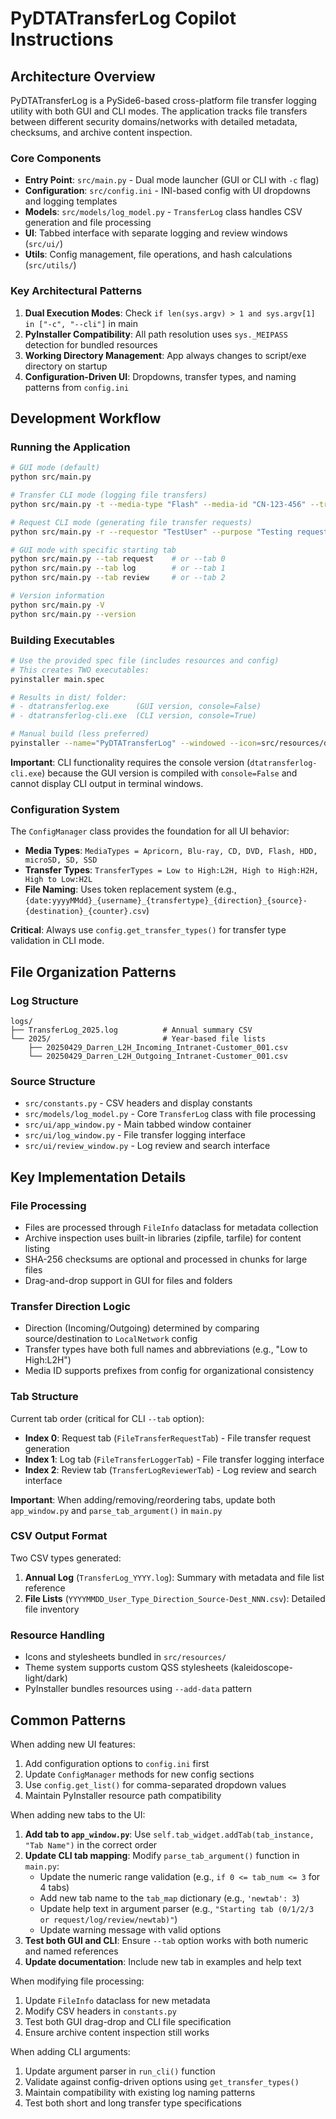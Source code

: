 # PyDTATransferLog Copilot Instructions

## Architecture Overview

PyDTATransferLog is a PySide6-based cross-platform file transfer logging utility with both GUI and CLI modes. The application tracks file transfers between different security domains/networks with detailed metadata, checksums, and archive content inspection.

### Core Components

- **Entry Point**: `src/main.py` - Dual mode launcher (GUI or CLI with `-c` flag)
- **Configuration**: `src/config.ini` - INI-based config with UI dropdowns and logging templates
- **Models**: `src/models/log_model.py` - `TransferLog` class handles CSV generation and file processing
- **UI**: Tabbed interface with separate logging and review windows (`src/ui/`)
- **Utils**: Config management, file operations, and hash calculations (`src/utils/`)

### Key Architectural Patterns

1. **Dual Execution Modes**: Check `if len(sys.argv) > 1 and sys.argv[1] in ["-c", "--cli"]` in main
2. **PyInstaller Compatibility**: All path resolution uses `sys._MEIPASS` detection for bundled resources
3. **Working Directory Management**: App always changes to script/exe directory on startup
4. **Configuration-Driven UI**: Dropdowns, transfer types, and naming patterns from `config.ini`

## Development Workflow

### Running the Application
```bash
# GUI mode (default)
python src/main.py

# Transfer CLI mode (logging file transfers)
python src/main.py -t --media-type "Flash" --media-id "CN-123-456" --transfer-type "L2H" --source "Intranet" --destination "Customer" --files file1.txt --sha256

# Request CLI mode (generating file transfer requests)
python src/main.py -r --requestor "TestUser" --purpose "Testing request functionality" --files file1.txt --sha256

# GUI mode with specific starting tab
python src/main.py --tab request    # or --tab 0
python src/main.py --tab log        # or --tab 1
python src/main.py --tab review     # or --tab 2

# Version information
python src/main.py -V
python src/main.py --version
```

### Building Executables
```bash
# Use the provided spec file (includes resources and config)
# This creates TWO executables:
pyinstaller main.spec

# Results in dist/ folder:
# - dtatransferlog.exe      (GUI version, console=False)
# - dtatransferlog-cli.exe  (CLI version, console=True)

# Manual build (less preferred)
pyinstaller --name="PyDTATransferLog" --windowed --icon=src/resources/dtatransferlog.ico --add-data="src/resources;resources" src/main.py
```

**Important**: CLI functionality requires the console version (`dtatransferlog-cli.exe`) because the GUI version is compiled with `console=False` and cannot display CLI output in terminal windows.

### Configuration System

The `ConfigManager` class provides the foundation for all UI behavior:

- **Media Types**: `MediaTypes = Apricorn, Blu-ray, CD, DVD, Flash, HDD, microSD, SD, SSD`
- **Transfer Types**: `TransferTypes = Low to High:L2H, High to High:H2H, High to Low:H2L`
- **File Naming**: Uses token replacement system (e.g., `{date:yyyyMMdd}_{username}_{transfertype}_{direction}_{source}-{destination}_{counter}.csv`)

**Critical**: Always use `config.get_transfer_types()` for transfer type validation in CLI mode.

## File Organization Patterns

### Log Structure
```
logs/
├── TransferLog_2025.log          # Annual summary CSV
└── 2025/                         # Year-based file lists
    ├── 20250429_Darren_L2H_Incoming_Intranet-Customer_001.csv
    └── 20250429_Darren_L2H_Outgoing_Intranet-Customer_001.csv
```

### Source Structure
- `src/constants.py` - CSV headers and display constants
- `src/models/log_model.py` - Core `TransferLog` class with file processing
- `src/ui/app_window.py` - Main tabbed window container
- `src/ui/log_window.py` - File transfer logging interface
- `src/ui/review_window.py` - Log review and search interface

## Key Implementation Details

### File Processing
- Files are processed through `FileInfo` dataclass for metadata collection
- Archive inspection uses built-in libraries (zipfile, tarfile) for content listing
- SHA-256 checksums are optional and processed in chunks for large files
- Drag-and-drop support in GUI for files and folders

### Transfer Direction Logic
- Direction (Incoming/Outgoing) determined by comparing source/destination to `LocalNetwork` config
- Transfer types have both full names and abbreviations (e.g., "Low to High:L2H")
- Media ID supports prefixes from config for organizational consistency

### Tab Structure
Current tab order (critical for CLI `--tab` option):
- **Index 0**: Request tab (`FileTransferRequestTab`) - File transfer request generation
- **Index 1**: Log tab (`FileTransferLoggerTab`) - File transfer logging interface  
- **Index 2**: Review tab (`TransferLogReviewerTab`) - Log review and search interface

**Important**: When adding/removing/reordering tabs, update both `app_window.py` and `parse_tab_argument()` in `main.py`

### CSV Output Format
Two CSV types generated:
1. **Annual Log** (`TransferLog_YYYY.log`): Summary with metadata and file list reference
2. **File Lists** (`YYYYMMDD_User_Type_Direction_Source-Dest_NNN.csv`): Detailed file inventory

### Resource Handling
- Icons and stylesheets bundled in `src/resources/`
- Theme system supports custom QSS stylesheets (kaleidoscope-light/dark)
- PyInstaller bundles resources using `--add-data` pattern

## Common Patterns

When adding new UI features:
1. Add configuration options to `config.ini` first
2. Update `ConfigManager` methods for new config sections
3. Use `config.get_list()` for comma-separated dropdown values
4. Maintain PyInstaller resource path compatibility

When adding new tabs to the UI:
1. **Add tab to `app_window.py`**: Use `self.tab_widget.addTab(tab_instance, "Tab Name")` in the correct order
2. **Update CLI tab mapping**: Modify `parse_tab_argument()` function in `main.py`:
   - Update the numeric range validation (e.g., `if 0 <= tab_num <= 3` for 4 tabs)
   - Add new tab name to the `tab_map` dictionary (e.g., `'newtab': 3`)
   - Update help text in argument parser (e.g., `"Starting tab (0/1/2/3 or request/log/review/newtab)"`)
   - Update warning message with valid options
3. **Test both GUI and CLI**: Ensure `--tab` option works with both numeric and named references
4. **Update documentation**: Include new tab in examples and help text

When modifying file processing:
1. Update `FileInfo` dataclass for new metadata
2. Modify CSV headers in `constants.py`
3. Test both GUI drag-drop and CLI file specification
4. Ensure archive content inspection still works

When adding CLI arguments:
1. Update argument parser in `run_cli()` function
2. Validate against config-driven options using `get_transfer_types()`
3. Maintain compatibility with existing log naming patterns
4. Test both short and long transfer type specifications